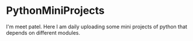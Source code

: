 # PythonMiniProjects

I'm meet patel. Here I am daily uploading some mini projects of python that depends on different modules.
